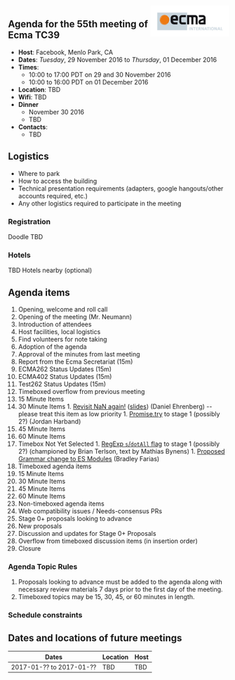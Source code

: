 <img src="../images/Ecma_RVB-003.jpg" align="right" height="70" alt="" />

## Agenda for the 55th meeting of Ecma TC39

- **Host**: Facebook, Menlo Park, CA
- **Dates**: *Tuesday*, 29 November 2016 to *Thursday*, 01 December 2016
- **Times**:
  - 10:00 to 17:00 PDT on 29 and 30 November 2016
  - 10:00 to 16:00 PDT on 01 December 2016
- **Location**:
    TBD
- **Wifi**: TBD
- **Dinner**
  - November 30 2016
  - TBD
- **Contacts**:
  - TBD

## Logistics

* Where to park
* How to access the building
* Technical presentation requirements (adapters, google hangouts/other accounts required, etc.)
* Any other logistics required to participate in the meeting

### Registration
Doodle TBD

### Hotels

TBD Hotels nearby (optional)

## Agenda items

1. Opening, welcome and roll call
  1. Opening of the meeting (Mr. Neumann)
  1. Introduction of attendees
  1. Host facilities, local logistics
1. Find volunteers for note taking
1. Adoption of the agenda
1. Approval of the minutes from last meeting
1. Report from the Ecma Secretariat (15m)
1. ECMA262 Status Updates (15m)
1. ECMA402 Status Updates (15m)
1. Test262 Status Updates (15m)
1. Timeboxed overflow from previous meeting
  1. 15 Minute Items
  1. 30 Minute Items
    1. [Revisit NaN again!](https://github.com/tc39/ecma262/issues/635) ([slides](https://docs.google.com/presentation/d/1eqimbmVpMZET_5H9NacVkXGP2WNATg8bXWi3Ky2bsGo/edit)) (Daniel Ehrenberg) -- please treat this item as low priority
    1. [Promise.try](https://github.com/ljharb/proposal-promise-try) to stage 1 (possibly 2?) (Jordan Harband)
  1. 45 Minute Items
  1. 60 Minute Items
  1. Timebox Not Yet Selected
    1. [RegExp `s`/`dotAll` flag](https://github.com/mathiasbynens/es-regexp-dotall-flag) to stage 1 (possibly 2?) (championed by Brian Terlson, text by Mathias Bynens)
    1. [Proposed Grammar change to ES Modules](https://github.com/bmeck/UnambiguousJavaScriptGrammar) (Bradley Farias)
1. Timeboxed agenda items
  1. 15 Minute Items
  1. 30 Minute Items
  1. 45 Minute Items
  1. 60 Minute Items
1. Non-timeboxed agenda items
  1. Web compatibility issues / Needs-consensus PRs
  1. Stage 0+ proposals looking to advance
  1. New proposals
  1. Discussion and updates for Stage 0+ Proposals
1. Overflow from timeboxed discussion items (in insertion order)
1. Closure

### Agenda Topic Rules

1. Proposals looking to advance must be added to the agenda along with necessary review materials 7 days prior to the first day of the meeting.
1. Timeboxed topics may be 15, 30, 45, or 60 minutes in length.

### Schedule constraints

## Dates and locations of future meetings

| Dates                    | Location          | Host       |
|--------------------------|-------------------|------------|
| 2017-01-?? to 2017-01-?? | TBD               | TBD        |
